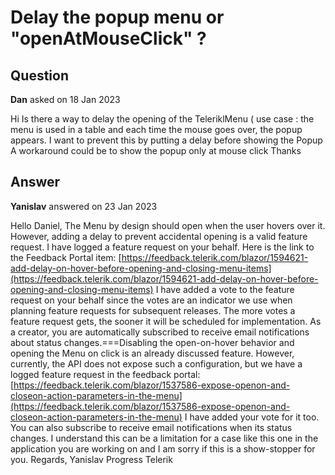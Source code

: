# Delay the popup menu or "openAtMouseClick" ?

## Question

**Dan** asked on 18 Jan 2023

Hi Is there a way to delay the opening of the TeleriklMenu ( use case : the menu is used in a table and each time the mouse goes over, the popup appears. I want to prevent this by putting a delay before showing the Popup A workaround could be to show the popup only at mouse click Thanks

## Answer

**Yanislav** answered on 23 Jan 2023

Hello Daniel, The Menu by design should open when the user hovers over it. However, adding a delay to prevent accidental opening is a valid feature request. I have logged a feature request on your behalf. Here is the link to the Feedback Portal item: [https://feedback.telerik.com/blazor/1594621-add-delay-on-hover-before-opening-and-closing-menu-items](https://feedback.telerik.com/blazor/1594621-add-delay-on-hover-before-opening-and-closing-menu-items) I have added a vote to the feature request on your behalf since the votes are an indicator we use when planning feature requests for subsequent releases. The more votes a feature request gets, the sooner it will be scheduled for implementation. As a creator, you are automatically subscribed to receive email notifications about status changes.===Disabling the open-on-hover behavior and opening the Menu on click is an already discussed feature. However, currently, the API does not expose such a configuration, but we have a logged feature request in the feedback portal: [https://feedback.telerik.com/blazor/1537586-expose-openon-and-closeon-action-parameters-in-the-menu](https://feedback.telerik.com/blazor/1537586-expose-openon-and-closeon-action-parameters-in-the-menu) I have added your vote for it too. You can also subscribe to receive email notifications when its status changes. I understand this can be a limitation for a case like this one in the application you are working on and I am sorry if this is a show-stopper for you. Regards, Yanislav Progress Telerik
